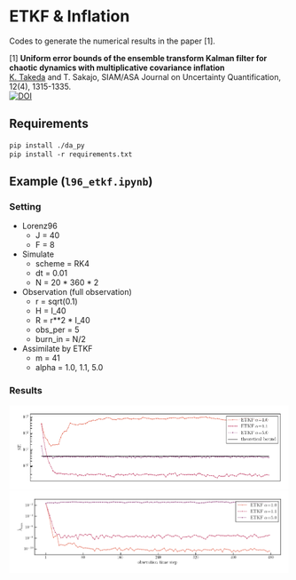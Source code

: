 # ETKF & Inflation
Codes to generate the numerical results in the paper [1].

[1]  **Uniform error bounds of the ensemble transform Kalman filter for chaotic dynamics with multiplicative covariance inflation** <br> <u>K. Takeda</u> and T. Sakajo, SIAM/ASA Journal on Uncertainty Quantification, 12(4), 1315-1335. <br> [![DOI](https://img.shields.io/badge/DOI-10.1137/22M1543550-lightblue?labelColor=lightgrey)](https://doi.org/10.1137/24M1637192)

## Requirements
```
pip install ./da_py
pip install -r requirements.txt
```

## Example (`l96_etkf.ipynb`)
### Setting
- Lorenz96
  - J = 40
  - F = 8
- Simulate
  - scheme = RK4
  - dt = 0.01
  - N = 20 * 360 * 2
- Observation (full observation)
  - r = sqrt(0.1)
  - H = I_40
  - R = r**2 * I_40
  - obs_per = 5
  - burn_in = N/2
- Assimilate by ETKF
    - m = 41
    - alpha = 1.0, 1.1, 5.0
 
### Results
![square error](https://github.com/KotaTakeda/etkf_inflation/blob/main/data/l96-etkf-inflation_se.png)
![eigen value](https://github.com/KotaTakeda/etkf_inflation/blob/main/data/l96-etkf-inflation_eval.png)

